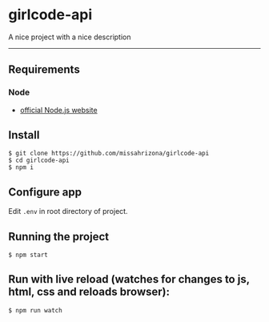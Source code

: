# girlcode-api

A nice project with a nice description

---
## Requirements

### Node
- [official Node.js website](https://nodejs.org/)

###

## Install
    $ git clone https://github.com/missahrizona/girlcode-api
    $ cd girlcode-api
    $ npm i

## Configure app

Edit `.env` in root directory of project.

## Running the project

    $ npm start

## Run with live reload (watches for changes to js, html, css and reloads browser):

    $ npm run watch
